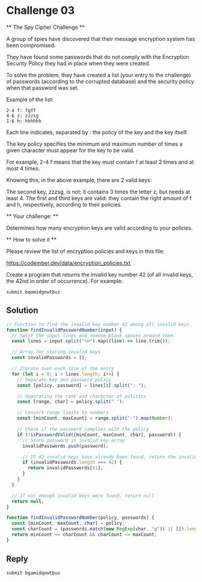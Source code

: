 # Challenge 03

** The Spy Cipher Challenge **

A group of spies have discovered that their message encryption system has been compromised.

They have found some passwords that do not comply with the Encryption Security Policy they had in place when they were created.

To solve the problem, they have created a list (your entry to the challenge) of passwords (according to the corrupted database) and the security policy when that password was set.

Example of the list:
```bs
2-4 f: fgff
4-6 z: zzzsg
1-6 h: hhhhhh
```
Each line indicates, separated by : the policy of the key and the key itself.

The key policy specifies the minimum and maximum number of times a given character must appear for the key to be valid. 

For example, 2-4 f means that the key must contain f at least 2 times and at most 4 times.

Knowing this, in the above example, there are 2 valid keys:

The second key, zzzsg, is not; it contains 3 times the letter z, but needs at least 4. The first and third keys are valid: they contain the right amount of f and h, respectively, according to their policies.

** Your challenge: **

Determines how many encryption keys are valid according to your policies.

** How to solve it **

Please review the list of encryption policies and keys in this file:
 
https://codember.dev/data/encryption_policies.txt

Create a program that returns the invalid key number 42 (of all invalid keys, the 42nd in order of occurrence). For example:

``submit bqamidgewtbuz``

## Solution

```js
// Function to find the invalid key number 42 among all invalid keys.
function findInvalidPasswordNumber(input) {
  // Split the input lines and remove blank spaces around them.
  const lines = input.split("\n").map((line) => line.trim());

  // Array for storing invalid keys
  const invalidPasswords = [];

  // Iterate over each line of the entry
  for (let i = 0; i < lines.length; i++) {
    // Separate key and password policy
    const [policy, password] = lines[i].split(": ");

    // Separating the rank and character of politics
    const [range, char] = policy.split(" ");

    // Convert range limits to numbers
    const [minCount, maxCount] = range.split("-").map(Number);

    // Check if the password complies with the policy
    if (!isPasswordValid([minCount, maxCount, char], password)) {
      // Store password in invalid key array
      invalidPasswords.push(password);

      // If 42 invalid keys have already been found, return the invalid key.
      if (invalidPasswords.length === 42) {
        return invalidPasswords[41];
      }
    }
  }

  // If not enough invalid keys were found, return null
  return null;
}
```

```js
function findInvalidPasswordNumber(policy, passwords) {
  const [minCount, maxCount, char] = policy;
  const charCount = (passwords.match(new RegExp(char, "g")) || []).length;
  return minCount <= charCount && charCount <= maxCount;
}
```

## Reply

```bash
submit bgamidqewtbus
```
